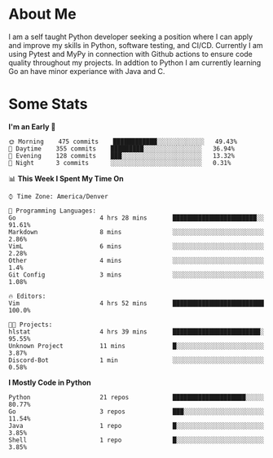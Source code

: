 # About Me
  I am a self taught Python developer seeking a position where I can apply and improve my skills in Python, software testing, and CI/CD. Currently I am using Pytest and MyPy in connection with Github actions to ensure code quality throughout my projects. In addtion to Python I am currently learning Go an have minor experiance with Java and C.
  
 # Some Stats
  
<!--START_SECTION:waka-->
**I'm an Early 🐤** 

```text
🌞 Morning    475 commits    ████████████░░░░░░░░░░░░░   49.43% 
🌆 Daytime    355 commits    █████████░░░░░░░░░░░░░░░░   36.94% 
🌃 Evening    128 commits    ███░░░░░░░░░░░░░░░░░░░░░░   13.32% 
🌙 Night      3 commits      ░░░░░░░░░░░░░░░░░░░░░░░░░   0.31%

```


📊 **This Week I Spent My Time On** 

```text
⌚︎ Time Zone: America/Denver

💬 Programming Languages: 
Go                       4 hrs 28 mins       ███████████████████████░░   91.61% 
Markdown                 8 mins              ░░░░░░░░░░░░░░░░░░░░░░░░░   2.86% 
VimL                     6 mins              ░░░░░░░░░░░░░░░░░░░░░░░░░   2.28% 
Other                    4 mins              ░░░░░░░░░░░░░░░░░░░░░░░░░   1.4% 
Git Config               3 mins              ░░░░░░░░░░░░░░░░░░░░░░░░░   1.08%

🔥 Editors: 
Vim                      4 hrs 52 mins       █████████████████████████   100.0%

🐱‍💻 Projects: 
hlstat                   4 hrs 39 mins       ████████████████████████░   95.55% 
Unknown Project          11 mins             █░░░░░░░░░░░░░░░░░░░░░░░░   3.87% 
Discord-Bot              1 min               ░░░░░░░░░░░░░░░░░░░░░░░░░   0.58%

```

**I Mostly Code in Python** 

```text
Python                   21 repos            ████████████████████░░░░░   80.77% 
Go                       3 repos             ███░░░░░░░░░░░░░░░░░░░░░░   11.54% 
Java                     1 repo              █░░░░░░░░░░░░░░░░░░░░░░░░   3.85% 
Shell                    1 repo              █░░░░░░░░░░░░░░░░░░░░░░░░   3.85%

```



<!--END_SECTION:waka-->

